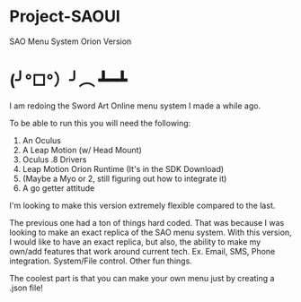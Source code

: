 # Project-SAOUI
SAO Menu System Orion Version

# (╯°□°）╯︵ ┻━┻

I am redoing the Sword Art Online menu system I made a while ago. 

To be able to run this you will need the following:

1. An Oculus
2. A Leap Motion (w/ Head Mount)
3. Oculus .8 Drivers
4. Leap Motion Orion Runtime (It's in the SDK Download)
5. (Maybe a Myo or 2, still figuring out how to integrate it)
6. A go getter attitude

I'm looking to make this version extremely flexible compared to the last.

The previous one had a ton of things hard coded. That was because I was looking to make an exact replica of the SAO menu system.
With this version, I would like to have an exact replica, but also, the ability to make my own/add features that work around current tech.
Ex. Email, SMS, Phone integration. System/File control. Other fun things.

The coolest part is that you can make your own menu just by creating a .json file!

